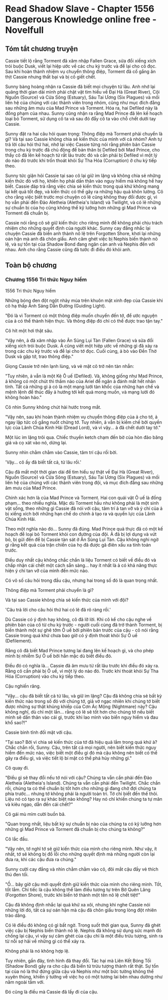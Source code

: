 # Read Shadow Slave - Chapter 1556 Dangerous Knowledge online free - Novelfull

## Tóm tắt chương truyện

Cassie tiết lộ rằng Torment đã xâm nhập Fallen Grace, sửa đổi xiềng xích trói buộc Dusk, viết lại hiệp ước về các chu kỳ trước và để lại cho cô đọc. Sau khi hoàn thành nhiệm vụ chuyển thông điệp, Torment đã cố gắng ăn thịt Cassie nhưng thất bại và bị cô giết chết.

Sunny bàng hoàng nhận ra Cassie đã biết mọi chuyện từ lâu. Anh nhớ lại quãng thời gian dài mình phải chật vật tìm hiểu về Đại Hà (Great River), Cội Nguồn (Source) và Cửa Sông (Estuary), Sáu Tai Ương (Six Plagues) và mối liên hệ của chúng với các thành viên trong nhóm, cũng như mục đích đằng sau những âm mưu của Mad Prince và Torment. Hóa ra, hai Defiled này là đồng phạm của nhau. Sunny cũng nhận ra rằng Mad Prince đã lên kế hoạch loại bỏ Torment, sử dụng cô ta và sau đó đẩy cô ta vào chỗ chết dưới tay Cassie.

Sunny đặt ra hai câu hỏi quan trọng: Thông điệp mà Torment phải chuyển là gì? Và tại sao Cassie không chia sẻ kiến thức của mình với cả nhóm? Anh tự trả lời câu hỏi thứ hai, nhớ lại việc Cassie từng nói rằng phiên bản Cassie trong chu kỳ trước đã chủ động để bản thân bị Defiled bởi Mad Prince, cho thấy cô đã lên kế hoạch từ rất lâu trước đó và cần phải bị Defiled vì một lý do nào đó trước khi trốn thoát khỏi Sự Tha Hóa (Corruption) ở chu kỳ tiếp theo.

Sunny tức giận hỏi Cassie tại sao cô lại giữ im lặng và không chia sẻ những kiến thức đó với họ, khiến họ phải dấn thân vào nguy hiểm mà không hề hay biết. Cassie đáp trả rằng việc chia sẻ kiến thức trong quá khứ không mang lại kết quả tốt đẹp, và kiến thức có thể gây ra những hậu quả khôn lường. Cô cho rằng việc biết trước mọi chuyện có lẽ cũng không thay đổi được gì, vì họ vẫn phải đến Đảo Aletheia (Aletheia's Island) và Twilight, và có lẽ những sự chuẩn bị của họ cũng không thể kỹ lưỡng hơn những gì Mad Prince và Torment đã chuẩn bị.

Cassie nói rằng cô sẽ giữ kiến thức cho riêng mình để không phải chịu trách nhiệm cho những quyết định của người khác. Sunny cay đắng nhắc lại chuyện Cassie đã biến anh thành nô lệ trên Forgotten Shore, khơi lại những oán hận mà anh đã chôn giấu. Anh căm ghét việc bị Nephis biến thành nô lệ, và sự tồn tại của Shadow Bond đang ngăn cản anh và Nephis đến với nhau. Anh cho rằng Cassie cũng đã tước đi điều đó khỏi anh.

## Toàn bộ chương

### Chương 1556 Tri thức Nguy hiểm

1556 Tri thức Nguy hiểm

Những bóng đen đột ngột nhảy múa trên khuôn mặt xinh đẹp của Cassie khi cô hạ thấp Ánh Sáng Dẫn Đường (Guiding Light).

"Đó là vì Torment có một thông điệp muốn chuyển đến tớ, để ước nguyện của ả có thể thành hiện thực. Và thông điệp đó chỉ có thể được trao tận tay."

Cô hít một hơi thật sâu.

"Vậy nên, ả đã xâm nhập vào Ân Sủng Lụi Tàn (Fallen Grace) và sửa đổi xiềng xích trói buộc Dusk. Ả cũng viết một hiệp ước về những gì đã xảy ra trong các chu kỳ trước và để lại cho tớ đọc. Cuối cùng, ả bò vào Đền Thờ Dusk và gặp tớ, trao thông điệp."

Giọng Cassie trở nên lạnh lùng, và vẻ mặt cô trở nên tàn nhẫn:

"Tuy nhiên, ả vẫn là một Kẻ Ô uế (Defiled). Và, không giống như Mad Prince, ả không có một chút thì thầm nào của Ariel để ngăn ả đánh mất hết nhân tính. Tất cả những gì ả có là một mạng lưới tàn khốc của những hạn chế và mệnh lệnh để thúc đẩy ả hướng tới kết quả mong muốn, và mạng lưới đó không hoàn hảo."

Cô nhìn Sunny không chút hài hước trong mắt.

"Vậy nên, sau khi hoàn thành nhiệm vụ chuyển thông điệp của ả cho tớ, ả ngay lập tức cố gắng nuốt chửng tớ. Tuy nhiên, ả vẫn bị kiềm chế bởi quyền lực của Lãnh Chúa Kinh Hãi (Dread Lord), và vì vậy... ả đã chết dưới tay tớ."

Một lúc im lặng trôi qua. Chiếc thuyền ketch chạm đến bờ của hòn đảo băng giá và cọ xát vào nó, dừng lại.

Sunny nhìn chằm chằm vào Cassie, tâm trí cậu rối bời.

'Vậy... cô ấy đã biết tất cả, từ lâu rồi.'

Cậu đã mất một thời gian dài để tìm hiểu sự thật về Đại Hà (Great River), Nguồn (Source) và Cửa Sông (Estuary), Sáu Tai Ương (Six Plagues) và mối liên hệ của chúng với các thành viên trong đội, và mục đích đằng sau những âm mưu của Mad Prince.

Chính xác hơn là của Mad Prince và Torment. Hai con quái vật Ô uế là đồng phạm... theo nhiều nghĩa. Mặc dù Torment hầu như không phải là một sinh vật sống, theo những gì Cassie đã nói với cậu, tâm trí ả tan vỡ và ý chí của ả bị xiềng xích bởi những hạn chế do chính ả tạo ra và quyền lực của Lãnh Chúa Kinh Hãi.

Theo một nghĩa nào đó... Sunny đã đúng. Mad Prince quả thực đã có một kế hoạch để loại bỏ Torment khỏi con đường của đội. Ả đã bị lợi dụng và vứt bỏ, bị gửi đến để bị Cassie tàn sát ở Ân Sủng Lụi Tàn. Cậu không nghi ngờ gì rằng kết quả của trận chiến của họ đã được gã điên xấu xa tính toán trước.

Điều duy nhất cậu không chắc chắn là liệu Torment có biết về điều đó và chấp nhận cái chết một cách sẵn sàng... hay ít nhất là ả có khả năng thực hiện ý chí tan vỡ của mình đến mức nào.

Có vô số câu hỏi trong đầu cậu, nhưng hai trong số đó là quan trọng nhất.

Thông điệp mà Torment phải chuyển là gì?

Và tại sao Cassie không chia sẻ kiến thức của mình với đội?

'Câu trả lời cho câu hỏi thứ hai có lẽ đã rõ ràng rồi.'

Dù Cassie có ý định hay không, cô đã lỡ lời. Khi cô kể cho cậu nghe về phiên bản của cô từ chu kỳ trước - người cuối cùng đã trở thành Torment, bị biến thành một sự ghê tởm Ô uế bởi phiên bản trước của cậu - cô nói rằng Cassie trong quá khứ chưa bao giờ có ý định thoát khỏi Sự Ô uế (Defilement).

Rằng cô đã biết Mad Prince tương lai đang lên kế hoạch gì, và cho phép mình bị nhiễm Sự Ô uế bởi hắn mặc dù biết điều đó.

Điều đó có nghĩa là... Cassie đã âm mưu từ rất lâu trước khi điều đó xảy ra. Rằng cô cần phải bị Ô uế, vì một lý do nào đó. Trước khi thoát khỏi Sự Tha Hóa (Corruption) vào chu kỳ tiếp theo.

Cậu nghiến răng.

"Vậy... cậu đã biết tất cả từ lâu, và giữ im lặng? Cậu đã không chia sẻ bất kỳ kiến thức nào trong số đó với chúng tớ, giả vờ ngạc nhiên khi chúng tớ biết được những sự thật khủng khiếp của Cơn Ác Mộng (Nightmare) này? Cậu không nghĩ, dù chỉ một lần... rằng có lẽ sẽ tốt hơn cho chúng tớ nếu biết mình sẽ dấn thân vào cái gì, trước khi lao mình vào biển nguy hiểm và đau khổ sao?!"

Cassie bình tĩnh đối mặt với cậu.

"Tại sao? Bởi vì chia sẻ kiến thức của tớ đã hiệu quả lắm trong quá khứ à? Chắc chắn rồi, Sunny. Cậu, trên tất cả mọi người, nên biết kiến thức nguy hiểm đến mức nào, việc biết một điều gì đó mà cậu không nên biết có thể gây ra điều gì, và việc tiết lộ bí mật có thể phá hủy những gì."

Cô quay đi.

"Điều gì sẽ thay đổi nếu tớ nói với cậu? Chúng ta vẫn cần phải đến Đảo Aletheia (Aletheia's Island). Chúng ta vẫn cần phải đến Twilight. Chắc chắn rồi, chúng ta có thể chuẩn bị tốt hơn cho những gì đang chờ đợi chúng ta phía trước... nhưng tớ không phải là người toàn tri. Tớ chỉ biết đến thế thôi. Liệu nó có tạo ra sự khác biệt nào không? Hay nó chỉ khiến chúng ta tự mãn và kiêu ngạo, dẫn đến cái chết?"

Cô gái mù mỉm cười buồn bã.

"Quan trọng nhất, liệu bất kỳ sự chuẩn bị nào của chúng ta có kỹ lưỡng hơn những gì Mad Prince và Torment đã chuẩn bị cho chúng ta không?"

Cô lắc đầu.

"Vậy nên, tớ nghĩ tớ sẽ giữ kiến thức của mình cho riêng mình. Như vậy, ít nhất, tớ sẽ không bị đổ lỗi cho những quyết định mà những người còn lại đưa ra, khi các cậu đưa ra chúng."

Sunny cười cay đắng và nhìn chằm chằm vào cô, đôi mắt cậu đầy vẻ thích thú đen tối.

"Ồ... bây giờ cậu mới quyết định giữ kiến thức của mình cho riêng mình. Tốt, tốt lắm. Chỉ tiếc là cậu không thể làm điều tương tự trên Bờ Quên Lãng (Forgotten Shore), trước khi biến tớ thành một tên nô lệ chết tiệt!"

Cậu đã không định nhắc lại quá khứ xa xôi, nhưng khi nghe Cassie nói những lời đó, tất cả sự oán hận mà cậu đã chôn giấu trong lòng đột nhiên trào dâng.

Có lẽ điều đó không có gì bất ngờ. Trong suốt thời gian qua, Sunny đã ghét việc cậu bị Nephis biến thành nô lệ. Nephis đã không sử dụng sức mạnh đó chống lại cậu, vì vậy sự căm ghét của cậu chỉ là một điều trừu tượng, sinh ra từ nỗi sợ hãi về những gì có thể xảy ra.

Không phải là nó không hợp lệ.

Tuy nhiên, gần đây, tình hình đã thay đổi. Tác hại mà Liên Kết Bóng Tối (Shadow Bond) gây ra cho cậu đã biến từ trừu tượng thành rất thật. Sự tồn tại của nó là thứ đứng giữa cậu và Nephis như một bức tường không thể xuyên thủng, khiến ý tưởng về việc họ có một tương lai bên nhau dường như nằm ngoài tầm với.

Đó cũng là điều mà Cassie đã lấy đi của cậu.